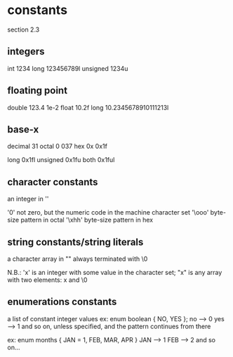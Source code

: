 # constants

section 2.3

## integers

int         1234
long        123456789l
unsigned    1234u

## floating point

double      123.4
            1e-2
float       10.2f
long        10.2345678910111213l

## base-x

decimal         31
octal       0   037
hex         0x  0x1f

long            0x1fl
unsigned        0x1fu
both            0x1ful

## character constants

an integer in ''

'0'       not zero, but the numeric code in the machine character set
'\ooo'    byte-size pattern in octal
'\xhh'    byte-size pattern in hex

## string constants/string literals

a character array in ""
always terminated with \0

N.B.: 'x' is an integer with some value in the character set; "x" is any array
with two elements: x and \0

## enumerations constants

a list of constant integer values
ex:
    enum boolean { NO, YES };
    no --> 0
    yes --> 1
    and so on, unless specified, and the pattern continues from there

ex:
    enum months { JAN = 1, FEB, MAR, APR }
    JAN --> 1
    FEB --> 2
    and so on...
